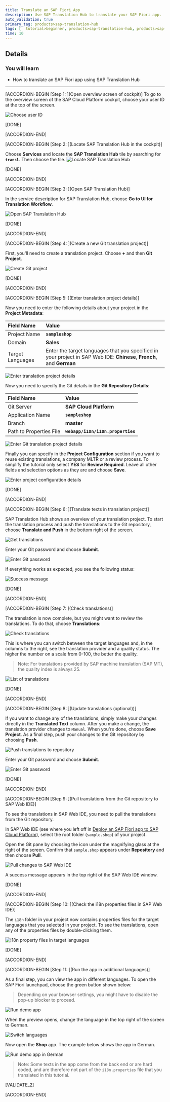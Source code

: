 ```yaml
---
title: Translate an SAP Fiori App
description: Use SAP Translation Hub to translate your SAP Fiori app.
auto_validation: true
primary_tag: products>sap-translation-hub
tags: [  tutorial>beginner, products>sap-translation-hub, products>sap-cloud-platform, topic>sapui5 ]
time: 10
---
```


## Details
### You will learn  
  - How to translate an SAP Fiori app using SAP Translation Hub


---
[ACCORDION-BEGIN [Step 1: ](Open overview screen of cockpit)]
To go to the overview screen of the SAP Cloud Platform cockpit, choose your user ID at the top of the screen.

![Choose user ID](sth-translate-fiori-app-choose-user-ID.png)

[DONE]

[ACCORDION-END]

[ACCORDION-BEGIN [Step 2: ](Locate SAP Translation Hub in the cockpit)]

Choose **Services** and locate the **SAP Translation Hub** tile by searching for **`transl`**. Then choose the tile.
![Locate SAP Translation Hub](sth-prep-locate-STH.png)

[DONE]

[ACCORDION-END]

[ACCORDION-BEGIN [Step 3: ](Open SAP Translation Hub)]

In the service description for SAP Translation Hub, choose **Go to UI for Translation Workflow**.

![Open SAP Translation Hub](sth-translate-fiori-app-go-to-sth.png)

[DONE]

[ACCORDION-END]

[ACCORDION-BEGIN [Step 4: ](Create a new Git translation project)]

First, you'll need to create a translation project. Choose **+** and then **Git Project**.  

![Create Git project](sth-translate-fiori-app-creategitproject.png)

[DONE]

[ACCORDION-END]

[ACCORDION-BEGIN [Step 5: ](Enter translation project details)]

Now you need to enter the following details about your project in the **Project Metadata**:

Field Name | Value
:-------------  | :-------------
Project Name | **`sampleshop`**
Domain | **Sales**
Target Languages   | Enter the target languages that you specified in your project in SAP Web IDE: **Chinese**, **French**, and **German**

![Enter translation project details](sth-translate-fiori-app-project-details.png)

Now you need to specify the Git details in the **Git Repository Details**:

Field Name | Value
:-------------  | :-------------
Git Server | **SAP Cloud Platform**
Application Name | **`sampleshop`**
Branch | **master**
Path to Properties File | **`webapp/i18n/i18n.properties`**

![Enter Git translation project details](sth-translate-fiori-app-git-details.png)

Finally you can specify in the **Project Configuration** section if you want to reuse existing translations, a company MLTR or a review process.
To simplify the tutorial only select **YES** for **Review Required**.
Leave all other fields and selection options as they are and choose **Save**.

![Enter project configuration details](sth-translate-fiori-app-project-configuration-details.png)

[DONE]

[ACCORDION-END]

[ACCORDION-BEGIN [Step 6: ](Translate texts in translation project)]

SAP Translation Hub shows an overview of your translation project. To start the translation process and push the translations to the Git repository, choose **Translate and Push** in the bottom right of the screen.

![Get translations](sth-translate-fiori-app-get-translations.png)

Enter your Git password and choose **Submit**.

![Enter Git password](sth-translate-fiori-app-enter-git-password.png)

If everything works as expected, you see the following status:

![Success message](sth-translate-fiori-app-success-status.png)

[DONE]

[ACCORDION-END]


[ACCORDION-BEGIN [Step 7: ](Check translations)]

The translation is now complete, but you might want to review the translations. To do that, choose **Translations**:

![Check translations](sth-translate-fiori-app-translations.png)

This is where you can switch between the target languages and, in the columns to the right, see the translation provider and a quality status. The higher the number on a scale from 0-100, the better the quality.
> Note: For translations provided by SAP machine translation (SAP MT), the quality index is always 25.

![List of translations](sth-translate-fiori-app-list-of-translations.png)

[DONE]

[ACCORDION-END]

[ACCORDION-BEGIN [Step 8: ](Update translations (optional))]

If you want to change any of the translations, simply make your changes directly in the **Translated Text** column. After you make a change, the translation provider changes to `Manual`.
When you're done, choose **Save Project**.
As a final step, push your changes to the Git repository by choosing **Push**.

![Push translations to repository](sth-translate-fiori-push-changes-repo.png)

Enter your Git password and choose **Submit**.

![Enter Git password](sth-translate-fiori-app-enter-git-password.png)

[DONE]

[ACCORDION-END]

[ACCORDION-BEGIN [Step 9: ](Pull translations from the Git repository to SAP Web IDE)]

To see the translations in SAP Web IDE, you need to pull the translations from the Git repository.

In SAP Web IDE (see where you left off in [Deploy an SAP Fiori app to SAP Cloud Platform](https://developers.sap.com/tutorials/sth-deploy-fiori-app.html)), select the root folder (`sample.shop`) of your project.

Open the Git pane by choosing the icon under the magnifying glass at the right of the screen. Confirm that `sample.shop` appears under **Repository** and then choose **Pull**.

![Pull changes to SAP Web IDE](sth-translate-fiori-app-pull-to-ide.png)

A success message appears in the top right of the SAP Web IDE window.

[DONE]

[ACCORDION-END]

[ACCORDION-BEGIN [Step 10: ](Check the i18n properties files in SAP Web IDE)]

The `i18n` folder in your project now contains properties files for the target languages that you selected in your project. To see the translations, open any of the properties files by double-clicking them.

![i18n property files in target languages](sth-translate-fiori-app-i18n-lang-properties-files.png)

[DONE]

[ACCORDION-END]

[ACCORDION-BEGIN [Step 11: ](Run the app in additional languages)]

As a final step, you can view the app in different languages. To open the SAP Fiori launchpad, choose the green button shown below:
> Depending on your browser settings, you might have to disable the pop-up blocker to proceed.

![Run demo app](sth-translate-fiori-app-run-demo.png)

When the preview opens, change the language in the top right of the screen to German.

![Switch languages](sth-translate-fiori-app-switch-languages.png)

Now open the **Shop** app. The example below shows the app in German.

![Run demo app in German](sth-translate-fiori-app-man-prods.png)

> Note: Some texts in the app come from the back end or are hard coded, and are therefore not part of the `i18n.properties` file that you translated in this tutorial.

[VALIDATE_2]

[ACCORDION-END]
